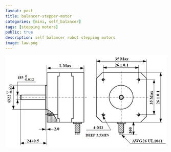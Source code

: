 ```yaml
---
layout: post
title: balancer-stepper-motor
categories: [mini, self_balancer]
tags: [stepping motors]
public: true
description: self balancer robot stepping motors
image: law.png
---
```


![](/images/2020-09-16-17-40-02.png)